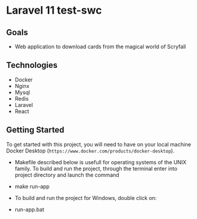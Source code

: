 
# Laravel 11 test-swc

## Goals

* Web application to download cards from the magical world of Scryfall

## Technologies

* Docker
* Nginx
* Mysql
* Redis
* Laravel
* React
 
## Getting Started

To get started with this project, you will need to have on your local machine Docker Desktop (`https://www.docker.com/products/docker-desktop`).

* Makefile described below is usefull for operating systems of the UNIX family.
To build and run the project, through the terminal enter into project directory and launch the command
 - make run-app


*  To build and run the project for Windows, double click on:
 - run-app.bat

